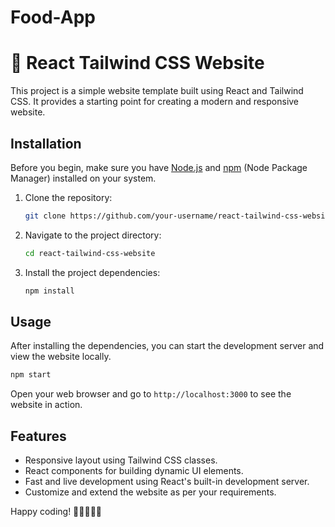 # Food-App

# 🚀 React Tailwind CSS Website

This project is a simple website template built using React and Tailwind CSS. It provides a starting point for creating a modern and responsive website.

## Installation

Before you begin, make sure you have [Node.js](https://nodejs.org/) and [npm](https://www.npmjs.com/) (Node Package Manager) installed on your system.

1. Clone the repository:

   ```bash
   git clone https://github.com/your-username/react-tailwind-css-website.git
   ```

2. Navigate to the project directory:

   ```bash
   cd react-tailwind-css-website
   ```

3. Install the project dependencies:

   ```bash
   npm install
   ```

## Usage

After installing the dependencies, you can start the development server and view the website locally.

```bash
npm start
```

Open your web browser and go to `http://localhost:3000` to see the website in action.

## Features

- Responsive layout using Tailwind CSS classes.
- React components for building dynamic UI elements.
- Fast and live development using React's built-in development server.
- Customize and extend the website as per your requirements.


Happy coding! 🎉👩‍💻👨‍💻
